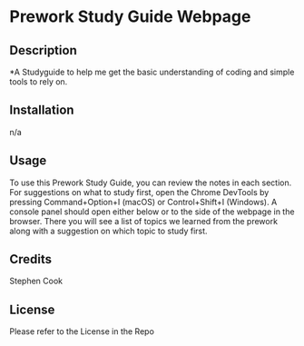 # Prework Study Guide Webpage

## Description

*A Studyguide to help me get the basic understanding of coding and simple tools to rely on.

## Installation

n/a

## Usage

To use this Prework Study Guide, you can review the notes in each section. For suggestions on what to study first, open the Chrome DevTools by pressing Command+Option+I (macOS) or Control+Shift+I (Windows). A console panel should open either below or to the side of the webpage in the browser. There you will see a list of topics we learned from the prework along with a suggestion on which topic to study first.

## Credits

Stephen Cook

## License

Please refer to the License in the Repo
